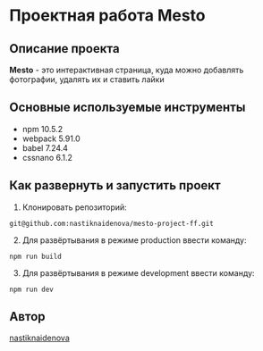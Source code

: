 # Проектная работа Mesto

## Описание проекта
**Mesto** - это интерактивная страница, куда можно добавлять фотографии, удалять их и ставить лайки

## Основные используемые инструменты
* npm 10.5.2
* webpack 5.91.0
* babel 7.24.4
* cssnano 6.1.2

## Как развернуть и запустить проект
1. Клонировать репозиторий:
```
git@github.com:nastiknaidenova/mesto-project-ff.git
```
2. Для развёртывания в режиме production ввести команду:
```
npm run build
```
3. Для развёртывания в режиме development ввести команду:
```
npm run dev
```

## Автор
[nastiknaidenova](https://github.com/nastiknaidenova)